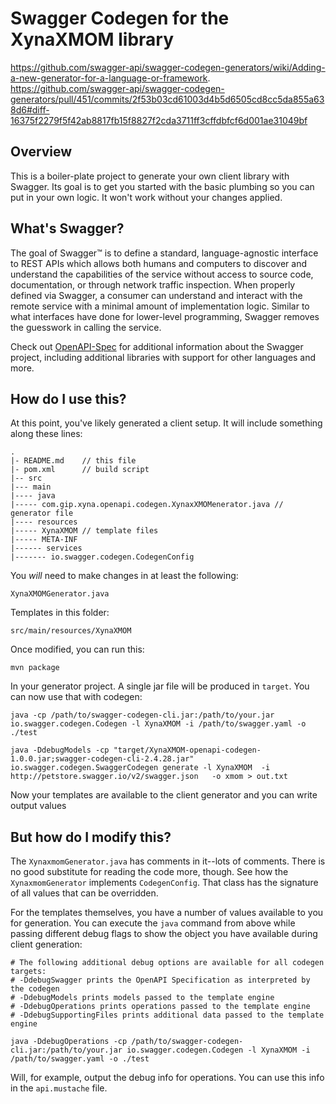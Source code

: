 # Swagger Codegen for the XynaXMOM library

https://github.com/swagger-api/swagger-codegen-generators/wiki/Adding-a-new-generator-for-a-language-or-framework.
https://github.com/swagger-api/swagger-codegen-generators/pull/451/commits/2f53b03cd61003d4b5d6505cd8cc5da855a638d6#diff-16375f2279f5f42ab8817fb15f8827f2cda3711ff3cffdbfcf6d001ae31049bf

## Overview
This is a boiler-plate project to generate your own client library with Swagger.  Its goal is
to get you started with the basic plumbing so you can put in your own logic.  It won't work without
your changes applied.

## What's Swagger?
The goal of Swagger™ is to define a standard, language-agnostic interface to REST APIs which allows both humans and computers to discover and understand the capabilities of the service without access to source code, documentation, or through network traffic inspection. When properly defined via Swagger, a consumer can understand and interact with the remote service with a minimal amount of implementation logic. Similar to what interfaces have done for lower-level programming, Swagger removes the guesswork in calling the service.


Check out [OpenAPI-Spec](https://github.com/OAI/OpenAPI-Specification) for additional information about the Swagger project, including additional libraries with support for other languages and more. 

## How do I use this?
At this point, you've likely generated a client setup.  It will include something along these lines:

```
.
|- README.md    // this file
|- pom.xml      // build script
|-- src
|--- main
|---- java
|----- com.gip.xyna.openapi.codegen.XynaxXMOMenerator.java // generator file
|---- resources
|----- XynaXMOM // template files
|----- META-INF
|------ services
|------- io.swagger.codegen.CodegenConfig
```

You _will_ need to make changes in at least the following:

`XynaXMOMGenerator.java`

Templates in this folder:

`src/main/resources/XynaXMOM`

Once modified, you can run this:

```
mvn package
```

In your generator project.  A single jar file will be produced in `target`.  You can now use that with codegen:

```
java -cp /path/to/swagger-codegen-cli.jar:/path/to/your.jar io.swagger.codegen.Codegen -l XynaXMOM -i /path/to/swagger.yaml -o ./test
```

```
java -DdebugModels -cp "target/XynaXMOM-openapi-codegen-1.0.0.jar;swagger-codegen-cli-2.4.28.jar" io.swagger.codegen.SwaggerCodegen generate -l XynaXMOM  -i http://petstore.swagger.io/v2/swagger.json   -o xmom > out.txt
```

Now your templates are available to the client generator and you can write output values

## But how do I modify this?
The `XynaxmomGenerator.java` has comments in it--lots of comments.  There is no good substitute
for reading the code more, though.  See how the `XynaxmomGenerator` implements `CodegenConfig`.
That class has the signature of all values that can be overridden.

For the templates themselves, you have a number of values available to you for generation.
You can execute the `java` command from above while passing different debug flags to show
the object you have available during client generation:

```
# The following additional debug options are available for all codegen targets:
# -DdebugSwagger prints the OpenAPI Specification as interpreted by the codegen
# -DdebugModels prints models passed to the template engine
# -DdebugOperations prints operations passed to the template engine
# -DdebugSupportingFiles prints additional data passed to the template engine

java -DdebugOperations -cp /path/to/swagger-codegen-cli.jar:/path/to/your.jar io.swagger.codegen.Codegen -l XynaXMOM -i /path/to/swagger.yaml -o ./test
```

Will, for example, output the debug info for operations.  You can use this info
in the `api.mustache` file.
